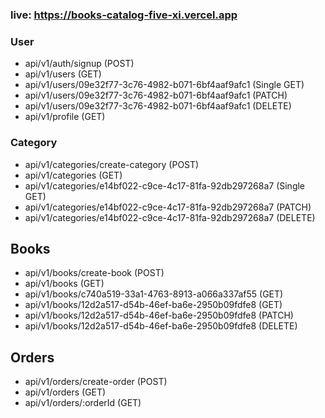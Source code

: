 ### live: https://books-catalog-five-xi.vercel.app

### User

- api/v1/auth/signup (POST)
- api/v1/users (GET)
- api/v1/users/09e32f77-3c76-4982-b071-6bf4aaf9afc1 (Single GET)
- api/v1/users/09e32f77-3c76-4982-b071-6bf4aaf9afc1 (PATCH)
- api/v1/users/09e32f77-3c76-4982-b071-6bf4aaf9afc1 (DELETE)
- api/v1/profile (GET)

### Category

- api/v1/categories/create-category (POST)
- api/v1/categories (GET)
- api/v1/categories/e14bf022-c9ce-4c17-81fa-92db297268a7 (Single GET)
- api/v1/categories/e14bf022-c9ce-4c17-81fa-92db297268a7 (PATCH)
- api/v1/categories/e14bf022-c9ce-4c17-81fa-92db297268a7 (DELETE)

## Books

- api/v1/books/create-book (POST)
- api/v1/books (GET)
- api/v1/books/c740a519-33a1-4763-8913-a066a337af55 (GET)
- api/v1/books/12d2a517-d54b-46ef-ba6e-2950b09fdfe8 (GET)
- api/v1/books/12d2a517-d54b-46ef-ba6e-2950b09fdfe8 (PATCH)
- api/v1/books/12d2a517-d54b-46ef-ba6e-2950b09fdfe8 (DELETE)

## Orders

- api/v1/orders/create-order (POST)
- api/v1/orders (GET)
- api/v1/orders/:orderId (GET)
